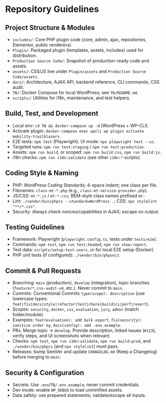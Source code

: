 # Repository Guidelines

## Project Structure & Modules
- `includes/`: Core PHP plugin code (core, admin, ajax, repositories, Elementor, public renderers).
- `Plugin/`: Packaged plugin (templates, assets, includes) used for distribution.
- `Production Source Code/`: Snapshot of production-ready code and assets.
- `assets/`: CSS/JS live under `Plugin/assets` and `Production Source Code/assets`.
- `docs/`: Architecture, AJAX API, backend reference, CLI commands, CSS audit.
- `TB/`: Docker Compose for local WordPress; see `TB/README.md`.
- `scripts/`: Utilities for i18n, maintenance, and test helpers.

## Build, Test, and Development
- Local env: `cd TB && docker-compose up -d` (WordPress + WP-CLI).
- Activate plugin: `docker-compose exec wpcli wp plugin activate mobility-trailblazers`.
- E2E tests: `npm test` (Playwright). UI mode: `npx playwright test --ui`.
- Targeted runs: `npm run test:staging` / `npm run test:production`.
- Assets: `npm run build`, or scoped: `npm run build:css`, `npm run build:js`.
- i18n checks: `npm run i18n:validate` (see other `i18n:*` scripts).

## Coding Style & Naming
- PHP: WordPress Coding Standards; 4-space indent; one class per file.
- Filenames: `class-mt-*.php` (e.g., `class-mt-service-provider.php`).
- JS/CSS: `mt-*.js` / `mt-*.css`; BEM-style class names prefixed `mt-`.
- Lint: `./vendor/bin/phpcs --standard=WordPress .`; CSS: `npx stylelint "**/*.css"`.
- Security: Always check nonces/capabilities in AJAX; escape on output.

## Testing Guidelines
- Framework: Playwright (`playwright.config.ts`, tests under `tests/e2e`).
- Commands: `npm test`, `npm run test:headed`, `npm run show-report`.
- Test data: `scripts/setup-test-users.sh` for local E2E setup (Docker).
- PHP unit tests (if configured): `./vendor/bin/phpunit`.

## Commit & Pull Requests
- Branching: `main` (production), `develop` (integration), topic branches (`feature/*`, `css-audit-v4`, etc.). Never commit to `main`.
- Commits: Conventional Commits `type(scope): description` (use lowercase types: `feat|fix|docs|style|refactor|test|chore|build|ci|perf|revert`).
- Scopes: `security`, `docker`, `css`, `evaluation`, `jury`, `admin` (match folder/module).
- Examples: `feat(evaluation): add bulk export`, `fix(security): sanitize order by`, `docs(config): add .env.example`.
- PRs: Merge topic → `develop`. Provide description, linked issues (`#123`), verify steps, and UI screenshots when relevant.
- Checks: `npm test`, `npm run i18n:validate`, `npm run build:prod`, and `./vendor/bin/phpcs` (and `npx stylelint`) must pass.
- Releases: bump SemVer and update `CHANGELOG.md` (Keep a Changelog) before merging to `main`.

## Security & Configuration
- Secrets: Use `.env`/`TB/.env.example`; never commit credentials.
- Dev mode: enable `WP_DEBUG` to load unminified assets.
- Data safety: use prepared statements; validate/escape all inputs.

